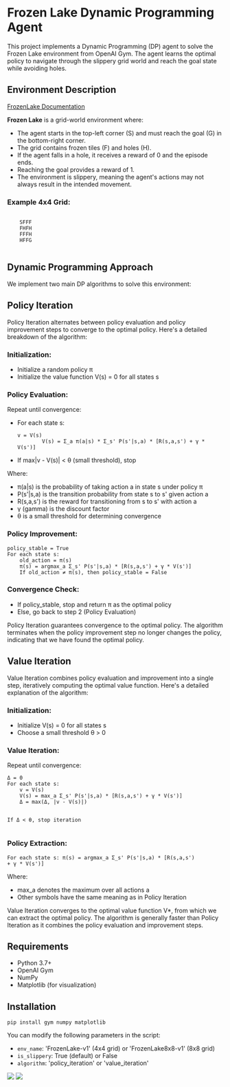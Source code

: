 <h1>Frozen Lake Dynamic Programming Agent</h1>
    <p>This project implements a Dynamic Programming (DP) agent to solve the Frozen Lake environment from OpenAI Gym. The agent learns the optimal policy to navigate through the slippery grid world and reach the goal state while avoiding holes.</p>

    

<h2>Environment Description</h2>
    <a href="https://gymnasium.farama.org/environments/toy_text/frozen_lake/#frozen-lake" >FrozenLake Documentation</a>
    

<p><strong>Frozen Lake</strong> is a grid-world environment where:</p>
    <ul>
        <li>The agent starts in the top-left corner (S) and must reach the goal (G) in the bottom-right corner.</li>
        <li>The grid contains frozen tiles (F) and holes (H).</li>
        <li>If the agent falls in a hole, it receives a reward of 0 and the episode ends.</li>
        <li>Reaching the goal provides a reward of 1.</li>
        <li>The environment is slippery, meaning the agent's actions may not always result in the intended movement.</li>
    </ul>

<h3>Example 4x4 Grid:</h3>
    <pre><code>
    SFFF
    FHFH
    FFFH
    HFFG
    </code></pre>

<h2>Dynamic Programming Approach</h2>
    <p>We implement two main DP algorithms to solve this environment:</p>

<h2>Policy Iteration</h2>
    <p>Policy Iteration alternates between policy evaluation and policy improvement steps to converge to the optimal policy. Here's a detailed breakdown of the algorithm:</p>

<h3>Initialization:</h3>
    <ul>
        <li>Initialize a random policy π</li>
        <li>Initialize the value function V(s) = 0 for all states s</li>
    </ul>

<h3>Policy Evaluation:</h3>
    <p>Repeat until convergence:</p>
    <ul>
        <li>For each state s:</li>
        <pre><code>v = V(s)
        V(s) = Σ_a π(a|s) * Σ_s' P(s'|s,a) * [R(s,a,s') + γ * V(s')]</code></pre>
        <li>If max|v - V(s)| &lt; θ (small threshold), stop</li>
    </ul>

<p>Where:</p>
    <ul>
        <li>π(a|s) is the probability of taking action a in state s under policy π</li>
        <li>P(s'|s,a) is the transition probability from state s to s' given action a</li>
        <li>R(s,a,s') is the reward for transitioning from s to s' with action a</li>
        <li>γ (gamma) is the discount factor</li>
        <li>θ is a small threshold for determining convergence</li>
    </ul>

 <h3>Policy Improvement:</h3>
    <pre><code>policy_stable = True
For each state s:
    old_action = π(s)
    π(s) = argmax_a Σ_s' P(s'|s,a) * [R(s,a,s') + γ * V(s')]
    If old_action ≠ π(s), then policy_stable = False</code></pre>
    <h3>Convergence Check:</h3>
    <ul>
        <li>If policy_stable, stop and return π as the optimal policy</li>
        <li>Else, go back to step 2 (Policy Evaluation)</li>
    </ul>
    <p>Policy Iteration guarantees convergence to the optimal policy. The algorithm terminates when the policy improvement step no longer changes the policy, indicating that we have found the optimal policy.</p>

<h2>Value Iteration</h2>
    <p>Value Iteration combines policy evaluation and improvement into a single step, iteratively computing the optimal value function. Here's a detailed explanation of the algorithm:</p>
    <h3>Initialization:</h3>
    <ul>
        <li>Initialize V(s) = 0 for all states s</li>
        <li>Choose a small threshold θ > 0</li>
    </ul>
    <h3>Value Iteration:</h3>
    <p>Repeat until convergence:</p>
    <pre><code>Δ = 0
For each state s:
    v = V(s)
    V(s) = max_a Σ_s' P(s'|s,a) * [R(s,a,s') + γ * V(s')]
    Δ = max(Δ, |v - V(s)|)

If Δ &lt; θ, stop iteration</code></pre>
    <h3>Policy Extraction:</h3>
    <pre><code>For each state s:
    π(s) = argmax_a Σ_s' P(s'|s,a) * [R(s,a,s') + γ * V(s')]</code></pre>
    <p>Where:</p>
    <ul>
        <li>max_a denotes the maximum over all actions a</li>
        <li>Other symbols have the same meaning as in Policy Iteration</li>
    </ul>
    <p>Value Iteration converges to the optimal value function V*, from which we can extract the optimal policy. The algorithm is generally faster than Policy Iteration as it combines the policy evaluation and improvement steps.</p>



<h2>Requirements</h2>
    <ul>
        <li>Python 3.7+</li>
        <li>OpenAI Gym</li>
        <li>NumPy</li>
        <li>Matplotlib (for visualization)</li>
    </ul>

<h2>Installation</h2>
    <div class="code-block">
        <pre><code>pip install gym numpy matplotlib</code></pre>
    </div>


<p>You can modify the following parameters in the script:</p>
    <ul>
        <li><code>env_name</code>: 'FrozenLake-v1' (4x4 grid) or 'FrozenLake8x8-v1' (8x8 grid)</li>
        <li><code>is_slippery</code>: True (default) or False</li>
        <li><code>algorithm</code>: 'policy_iteration' or 'value_iteration'</li>
    </ul>

<img src="https://media.discordapp.net/attachments/1246167874154790913/1260676295516487850/No._of_steps_vs_episode.png?ex=670a228b&is=6708d10b&hm=dbede62f412343d3de66020f5f139df03c5509354f6508f3c875763c78323ddf&=&format=webp&quality=lossless&width=753&height=565">

<img src="https://media.discordapp.net/attachments/1246167874154790913/1260676295742718115/return_vs_episode.png?ex=670a228b&is=6708d10b&hm=8214ce2caaa187b95e5a694369b4865e87a943c4e5ea38ca68569472aa57ca14&=&format=webp&quality=lossless&width=753&height=565">

